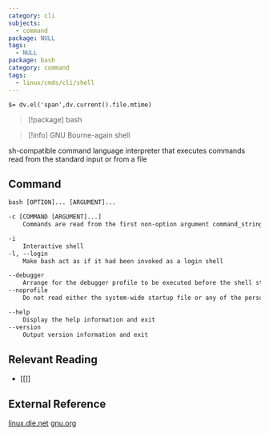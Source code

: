 ```yaml
---
category: cli
subjects:
  - command
package: NULL
tags:
  - NULL
package: bash
category: command
tags:
  - linux/cmds/cli/shell
---
```


`$= dv.el('span',dv.current().file.mtime)`
> [!package] bash

> [!info] GNU Bourne-again shell

sh-compatible command language interpreter that executes commands read from the standard input or from a file

## Command
```txt
bash [OPTION]... [ARGUMENT]...

-c [COMMAND [ARGUMENT]...]
	Commands are read from the first non-option argument command_string

-i
	Interactive shell
-l, --login
	Make bash act as if it had been invoked as a login shell

--debugger
	Arrange for the debugger profile to be executed before the shell starts
--noprofile
	Do not read either the system-wide startup file or any of the personal initialization files

--help
	Display the help information and exit 
--version
	Output version information and exit
```

## Relevant Reading
- [[]]

## External Reference
[linux.die.net](https://linux.die.net/man/1/bash)
[gnu.org](https://www.gnu.org/software/bash/)
